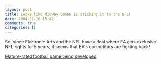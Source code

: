 ```yaml
---
layout: post
title: Looks like Midway Games is sticking it to the NFL!
date: 2004-12-16 15:42
comments: true
categories: []
---
```

So, since Electronic Arts and the NFL have a deal where EA gets exclusive NFL rights for 5 years, it seems that EA's competitors are fighting back!

<a href="http://story.news.yahoo.com/news?tmpl=story&cid=581&e=1&u=/nm/20041216/tc_nm/nfl_midway_dc">Mature-rated football game being developed</a>
